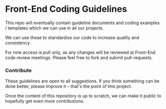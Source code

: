 # Front-End Coding Guidelines

This repo will eventually contain guideline documents and coding examples / templates which we can use in all our projects.

We can use these to standardise our code to increase quality and consistency.

For now access is pull only, as any changes will be reviewed at Front-End code review meetings. Please feel free to fork and submit pull-requests.

### Contribute

These guidelines are open to all suggestions. If you think something can be done better, please improve it – that's the point of this project.

Once the content of this repository is up to scratch, we can make it public to hopefully get even more contributions.